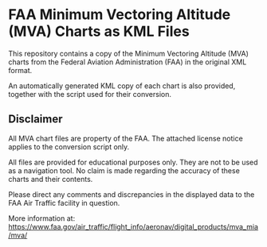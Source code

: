 # FAA Minimum Vectoring Altitude (MVA) Charts as KML Files

This repository contains a copy of the Minimum Vectoring Altitude
(MVA) charts from the Federal Aviation Administration (FAA) in the
original XML format.

An automatically generated KML copy of each chart is also provided,
together with the script used for their conversion.

## Disclaimer

All MVA chart files are property of the FAA. The attached license
notice applies to the conversion script only.

All files are provided for educational purposes only. They are not to
be used as a navigation tool. No claim is made regarding the accuracy
of these charts and their contents.

Please direct any comments and discrepancies in the displayed data to
the FAA Air Traffic facility in question.

More information at:
https://www.faa.gov/air_traffic/flight_info/aeronav/digital_products/mva_mia/mva/
